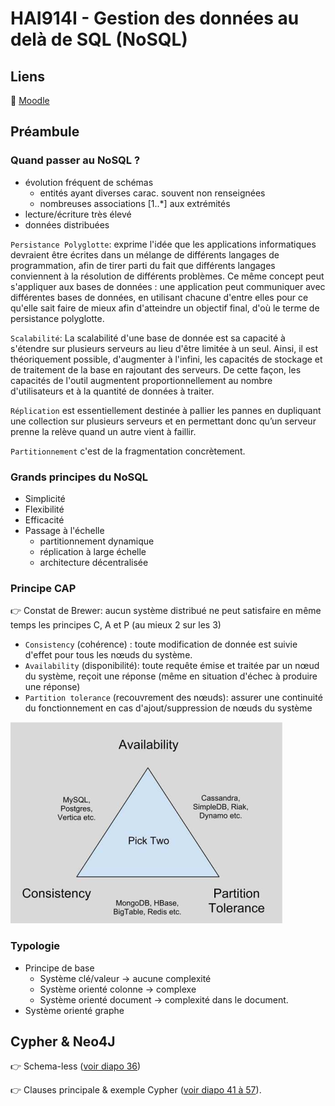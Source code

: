 # HAI914I - Gestion des données au delà de SQL (NoSQL)

## Liens

🔗 [Moodle](https://moodle.umontpellier.fr/course/view.php?id=22507)

## Préambule

### Quand passer au NoSQL ?

* évolution fréquent de schémas
  * entités ayant diverses carac. souvent non renseignées
  * nombreuses associations [1..*] aux extrémités
* lecture/écriture très élevé
* données distribuées


`Persistance Polyglotte`: exprime l'idée que les applications informatiques devraient être écrites dans un mélange de différents langages de programmation, afin de tirer parti du fait que différents langages conviennent à la résolution de différents problèmes. Ce même concept peut s'appliquer aux bases de données : une application peut communiquer avec différentes bases de données, en utilisant chacune d'entre elles pour ce qu'elle sait faire de mieux afin d'atteindre un objectif final, d'où le terme de persistance polyglotte.

`Scalabilité`: La scalabilité d'une base de donnée est sa capacité à s'étendre sur plusieurs serveurs au lieu d'être limitée à un seul. Ainsi, il est théoriquement possible, d'augmenter à l'infini, les capacités de stockage et de traitement de la base en rajoutant des serveurs. De cette façon, les capacités de l'outil augmentent proportionnellement au nombre d'utilisateurs et à la quantité de données à traiter.

`Réplication` est essentiellement destinée à pallier les pannes en dupliquant une collection sur plusieurs serveurs et en permettant donc qu’un serveur prenne la relève quand un autre vient à faillir.

`Partitionnement` c'est de la fragmentation concrètement.

### Grands principes du NoSQL

* Simplicité
* Flexibilité
* Efficacité
* Passage à l'échelle
  * partitionnement dynamique
  * réplication à large échelle
  * architecture décentralisée

### Principe CAP

👉 Constat de Brewer: aucun système distribué ne peut satisfaire en même temps les principes C, A et P (au mieux 2 sur les 3)

* `Consistency` (cohérence) : toute modification de donnée est suivie d'effet pour tous les nœuds du système.
* `Availability` (disponibilité): toute requête émise et traitée par un nœud du système, reçoit une réponse (même en situation d'échec à produire une réponse)
* `Partition tolerance` (recouvrement des nœuds): assurer une continuité du fonctionnement en cas d'ajout/suppression de nœuds du système

![Positionnement des systèmes / CAP](assets/pos_sys_CAP.png)

### Typologie

* Principe de base
  * Système clé/valeur &rarr; aucune complexité  
  * Système orienté colonne &rarr; complexe  
  * Système orienté document &rarr; complexité dans le document.
* Système orienté graphe

## Cypher & Neo4J

👉 Schema-less ([voir diapo 36](cours/cours1.pdf))

👉 Clauses principale & exemple Cypher ([voir diapo 41 à 57](cours/cours1.pdf)).